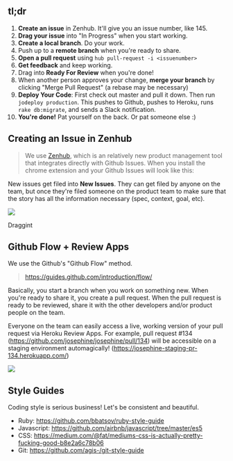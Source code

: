 tl;dr
------------
1. **Create an issue** in Zenhub. It'll give you an issue number, like 145.
1. **Drag your issue** into "In Progress" when you start working.
2. **Create a local branch**. Do your work.
3. Push up to a **remote branch** when you're ready to share.
4. **Open a pull request** using `hub pull-request -i <issuenumber>` 
5. **Get feedback** and keep working.
6. Drag into **Ready For Review** when you're done!
7. When another person approves your change, **merge your branch** by clicking "Merge Pull Request" (a rebase may be necessary)
8. **Deploy Your Code**: First check out master and pull it down. Then run `jodeploy production`. This pushes to Github, pushes to Heroku, runs `rake db:migrate`, and sends a Slack notification.
9. **You're done!** Pat yourself on the back. Or pat someone else :)

Creating an Issue in Zenhub
--------------

> We use [Zenhub](https://www.zenhub.io/), which is an relatively new product management tool that integrates directly with Github Issues. When you install the chrome extension and your Github Issues will look like this:

New issues get filed into **New Issues**. They can get filed by anyone on the team, but once they're filed someone on the product team to make sure that the story has all the information necessary (spec, context, goal, etc).

![](https://dl.dropboxusercontent.com/spa/gcrmzi51hzw4tnm/r3keprw-.png)

Draggint 

Github Flow + Review Apps
-------

We use the Github's "Github Flow" method.

> https://guides.github.com/introduction/flow/

Basically, you start a branch when you work on something new. When you're ready to share it, you create a pull request. When the pull request is ready to be reviewed, share it with the other developers and/or product people on the team.

Everyone on the team can easily access a live, working version of your pull request via Heroku Review Apps. For example, pull request #134 (https://github.com/josephine/josephine/pull/134) will be accessible on a staging environment automagically! (https://josephine-staging-pr-134.herokuapp.com/)

![](https://dl.dropboxusercontent.com/spa/gcrmzi51hzw4tnm/049swski.png)


Style Guides
------------

Coding style is serious business! Let's be consistent and beautiful.

- Ruby: https://github.com/bbatsov/ruby-style-guide
- Javascript: https://github.com/airbnb/javascript/tree/master/es5
- CSS: https://medium.com/@fat/mediums-css-is-actually-pretty-fucking-good-b8e2a6c78b06
- Git: https://github.com/agis-/git-style-guide
